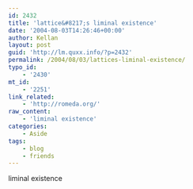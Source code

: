 ```yaml
---
id: 2432
title: 'lattice&#8217;s liminal existence'
date: '2004-08-03T14:26:46+00:00'
author: Kellan
layout: post
guid: 'http://lm.quxx.info/?p=2432'
permalink: /2004/08/03/lattices-liminal-existence/
typo_id:
    - '2430'
mt_id:
    - '2251'
link_related:
    - 'http://romeda.org/'
raw_content:
    - 'liminal existence'
categories:
    - Aside
tags:
    - blog
    - friends
---
```


liminal existence